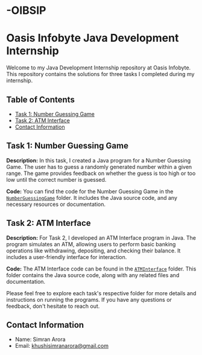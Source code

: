 # -OIBSIP
# Oasis Infobyte Java Development Internship

Welcome to my Java Development Internship repository at Oasis Infobyte. This repository contains the solutions for three tasks I completed during my internship.

## Table of Contents
- [Task 1: Number Guessing Game](#task-1-number-guessing-game)
- [Task 2: ATM Interface](#task-2-atm-interface)
- [Contact Information](#contact-information)

## Task 1: Number Guessing Game

**Description:** In this task, I created a Java program for a Number Guessing Game. The user has to guess a randomly generated number within a given range. The game provides feedback on whether the guess is too high or too low until the correct number is guessed.

**Code:** You can find the code for the Number Guessing Game in the [`NumberGuessingGame`](/NumberGuessingGame) folder. It includes the Java source code, and any necessary resources or documentation.

## Task 2: ATM Interface

**Description:** For Task 2, I developed an ATM Interface program in Java. The program simulates an ATM, allowing users to perform basic banking operations like withdrawing, depositing, and checking their balance. It includes a user-friendly interface for interaction.

**Code:** The ATM Interface code can be found in the [`ATMInterface`](/ATMInterface) folder. This folder contains the Java source code, along with any related files and documentation.

Please feel free to explore each task's respective folder for more details and instructions on running the programs. If you have any questions or feedback, don't hesitate to reach out.

## Contact Information

- Name: Simran Arora
- Email: khushisimranarora@gmail.com


